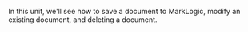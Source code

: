 In this unit, we'll see how to save a document to MarkLogic, modify an existing
document, and deleting a document. 
